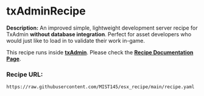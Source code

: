 # txAdminRecipe

**Description:** An improved simple, lightweight development server recipe for TxAdmin **without database integration**. Perfect for asset developers who would just like to load in to validate their work in-game.

This recipe runs inside [**txAdmin**](https://github.com/tabarra/txAdmin).
Please check the [**Recipe Documentation Page**](https://github.com/tabarra/txAdmin/blob/master/docs/recipe.md).

### Recipe URL:
```
https://raw.githubusercontent.com/MIST145/esx_recipe/main/recipe.yaml
```
